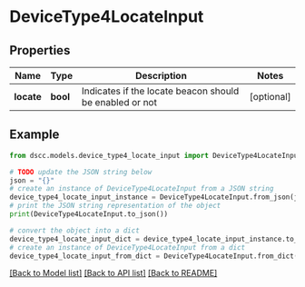 # DeviceType4LocateInput


## Properties

Name | Type | Description | Notes
------------ | ------------- | ------------- | -------------
**locate** | **bool** | Indicates if the locate beacon should be enabled or not | [optional] 

## Example

```python
from dscc.models.device_type4_locate_input import DeviceType4LocateInput

# TODO update the JSON string below
json = "{}"
# create an instance of DeviceType4LocateInput from a JSON string
device_type4_locate_input_instance = DeviceType4LocateInput.from_json(json)
# print the JSON string representation of the object
print(DeviceType4LocateInput.to_json())

# convert the object into a dict
device_type4_locate_input_dict = device_type4_locate_input_instance.to_dict()
# create an instance of DeviceType4LocateInput from a dict
device_type4_locate_input_from_dict = DeviceType4LocateInput.from_dict(device_type4_locate_input_dict)
```
[[Back to Model list]](../README.md#documentation-for-models) [[Back to API list]](../README.md#documentation-for-api-endpoints) [[Back to README]](../README.md)


